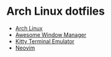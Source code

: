 # Arch Linux dotfiles

- [Arch Linux](https://www.archlinux.de/)
- [Awesome Window Manager](https://awesomewm.org/)
- [Kitty Terminal Emulator](https://sw.kovidgoyal.net/kitty/)
- [Neovim](https://neovim.io/)

